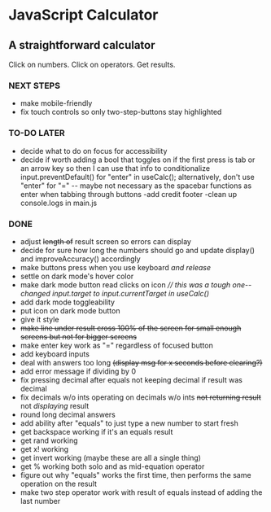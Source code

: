 # JavaScript Calculator
## A straightforward calculator

Click on numbers.  Click on operators.  Get results.

### NEXT STEPS
- make mobile-friendly
- fix touch controls so only two-step-buttons stay highlighted

### TO-DO LATER
- decide what to do on focus for accessibility
- decide if worth adding a bool that toggles on if the first press is tab or an arrow key so then I can use that info to conditionalize input.preventDefault() for "enter" in useCalc(); alternatively, don't use "enter" for "=" -- maybe not necessary as the spacebar functions as enter when tabbing through buttons
-add credit footer
-clean up console.logs in main.js

### DONE
- adjust ~~length of~~ result screen so errors can display
- decide for sure how long the numbers should go and update display() and improveAccuracy() accordingly
- make buttons press when you use keyboard *and release*
- settle on dark mode's hover color
- make dark mode button read clicks on icon _// this was a tough one--changed input.target to input.currentTarget in useCalc()_
- add dark mode toggleability
- put icon on dark mode button
- give it style
- ~~make line under result cross 100% of the screen for small enough screens but not for bigger screens~~
- make enter key work as "=" regardless of focused button
- add keyboard inputs
- deal with answers too long ~~(display msg for x seconds before clearing?)~~
- add error message if dividing by 0
- fix pressing decimal after equals not keeping decimal if result was decimal
- fix decimals w/o ints operating on decimals w/o ints ~~not returning result~~ not _displaying_ result
- round long decimal answers
- add ability after "equals" to just type a new number to start fresh
- get backspace working if it's an equals result
- get rand working
- get x! working
- get invert working (maybe these are all a single thing)
- get % working both solo and as mid-equation operator
- figure out why "equals" works the first time, then performs the same operation on the result
- make two step operator work with result of equals instead of adding the last number